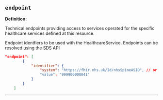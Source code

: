 ## `endpoint`

<b>Definition:</b>

Technical endpoints providing access to services operated for the specific healthcare services defined at this resource.

Endpoint identfiers to be used with the HealthcareService. Endpoints can be resolved using the SDS API

```json
"endpoint": [
        {
            "identifier": {
                "system": "https://fhir.nhs.uk/Id/nhsSpineASID", // or https://fhir.nhs.uk/Id/nhsMhsPartyKey
                "value": "999900000041"
            }
        }
    ]
```

---

